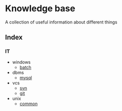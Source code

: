 Knowledge base
==============
A collection of useful information about different things

Index
-----
### IT
- windows
    - [batch](IT/windows/batch.md)
- dbms
    - [mysql](IT/dbms/mysql.md)
- vcs
    - [svn](IT/vcs/svn.md)
    - [git](IT/vcs/git.md)
- unix
    - [common](unix/common.md)
